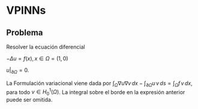 # VPINNs

## Problema
Resolver la ecuación diferencial

$-\Delta u = f(x), x \in \Omega =(1,0)$

$u|_{\partial \Omega} = 0.$

La Formulación variacional viene dada por
$\int_{\Omega} \nabla u \nabla v \, dx - \int_{\partial \Omega} u\, v \, ds= \int_{\Omega} f\, v \, dx,$
para todo $v \in H_{0}^{1}(\Omega)$. La integral sobre el borde en la expresión anterior puede ser omitida.

